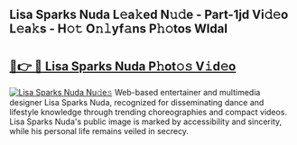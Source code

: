 ## Lisa Sparks Nuda L𝚎a𝚔ed N𝚞𝚍e - Part-1jd Vi𝚍𝚎o L𝚎a𝚔s - H𝚘𝚝 O𝚗𝚕yf𝚊ns P𝚑𝚘tos WldaI

# <h2><a href="http://kf51xg.oniu.top/?m=Lisa+Sparks+Nuda">🔗👉 🔴 Lisa Sparks Nuda P𝚑ot𝚘𝚜 V𝚒d𝚎o</a></h2>

[![Lisa Sparks Nuda Nu𝚍e𝚜](https://i.imgur.com/0qMVB7G.gif)](http://kf51xg.oniu.top/?m=Lisa+Sparks+Nuda)
Web-based entertainer and multimedia designer Lisa Sparks Nuda, recognized for disseminating dance and lifestyle knowledge through trending choreographies and compact videos. Lisa Sparks Nuda's public image is marked by accessibility and sincerity, while his personal life remains veiled in secrecy.  
